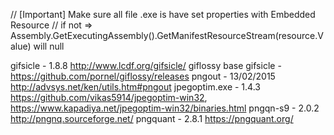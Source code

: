 // [Important] Make sure all file .exe is have set properties with Embedded Resource
// if not => Assembly.GetExecutingAssembly().GetManifestResourceStream(resource.Value) will null

gifsicle - 1.8.8 http://www.lcdf.org/gifsicle/
giflossy base gifsicle - https://github.com/pornel/giflossy/releases
pngout - 13/02/2015 http://advsys.net/ken/utils.htm#pngout
jpegoptim.exe - 1.4.3 https://github.com/vikas5914/jpegoptim-win32, https://www.kapadiya.net/jpegoptim-win32/binaries.html
pngqn-s9 - 2.0.2  http://pngnq.sourceforge.net/
pngquant - 2.8.1 https://pngquant.org/
